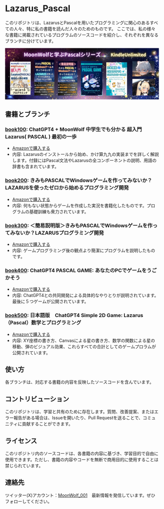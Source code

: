 # Lazarus_Pascal

このリポジトリは、LazarusとPascalを用いたプログラミングに関心のあるすべての人々、特に私の書籍を読んだ人々のためのものです。
ここでは、私の様々な書籍に掲載されているプログラムのソースコードを紹介し、それぞれを異なるブランチに分けています。

![MoonWolf_Pascal](https://github.com/moonwolf001/Lazarus_Pascal/blob/_img/img_p002.jpg)

## 書籍とブランチ

### [book100](https://github.com/moonwolf001/Lazarus_Pascal/tree/book100): ChatGPT4 + MoonWolf 中学生でも分かる 超入門 Lazarus( PASCAL ) 最初の一歩
- [Amazonで購入する](https://www.amazon.co.jp/dp/B0CQT4WTB1)
- 内容: Lazarusのインストールから始め、かけ算九九の実装までを詳しく解説します。付録にはPascal文法やLazarusの全コンポーネントの説明、用語の辞書も含まれています。

### [book200](https://github.com/moonwolf001/Lazarus_Pascal/tree/book200): きみもPASCALでWindowsゲームを作ってみないか？LAZARUSを使ったゼロから始めるプログラミング開発
- [Amazonで購入する](https://www.amazon.co.jp/dp/B0CD2RZ3DF)
- 内容: 何もない状態からゲームを作成した実況を書籍化したものです。プログラムの基礎訓練も衆力されています。

### [book300](https://github.com/moonwolf001/Lazarus_Pascal/tree/book300): ＜簡易説明版＞きみもPASCALでWindowsゲームを作ってみないか？LAZARUSプログラミング開発
- [Amazonで購入する](https://www.amazon.co.jp/dp/B0CDSCVNC8)
- 内容: ゲームプログラミング後の観点より簡潔にプログラムを説明したものです。

### [book400](https://github.com/moonwolf001/Lazarus_Pascal/tree/book400): ChatGPT4 PASCAL GAME: あなたのPCでゲームをうごかそう
- [Amazonで購入する](https://www.amazon.co.jp/dp/B0CPCJBJK7)
- 内容: ChatGPT4との共同開発による具体的なやりとりが説明されています。最後に５つゲームが公開されています。

### [book500](https://github.com/moonwolf001/Lazarus_Pascal/tree/book500): 日本語版　ChatGPT4 Simple 2D Game: Lazarus（Pascal）数学とプログラミング
- [Amazonで購入する](https://www.amazon.co.jp/dp/B0CW18PHYL)
- 内容: XY座標の書き方、Canvasによる星の書き方、数学の関数による星の移動、弾のビジュアル効果、これらすべての合計としてのゲームプロラムが公開されています。

## 使い方

各ブランチは、対応する書籍の内容を反映したソースコードを含んでいます。

## コントリビューション

このリポジトリは、学習と共有のために存在します。質問、改善提案、またはエラー報告がある場合は、Issueを開いたり、Pull Requestを送ることで、コミュニティに貢献することができます。

## ライセンス

このリポジトリ内のソースコードは、各書籍の内容に基づき、学習目的で自由に使用できます。ただし、書籍の内容やコードを無断で商用目的に使用することは禁じられています。

## 連絡先

ツイッター(X)アカウント：[MoonWolf_001](https://twitter.com/MoonWolf_001)　最新情報を発信しています。ぜひフォローしてください。

